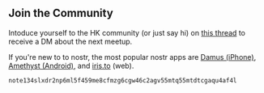 ## Join the Community

Intoduce yourself to the HK community (or just say hi) on [this thread](https://snort.social/e/note134slxdr2np6ml5f459me8cfmzg6cgw46c2agv55mtq55mtdtcgaqu4af4l) to receive a DM about the next meetup. 

If you're new to to nostr, the most popular nostr apps are [Damus (iPhone)](https://apps.apple.com/us/app/damus/id1628663131), [Amethyst (Android)](https://github.com/vitorpamplona/amethyst/releases/latest), and [iris.to](https://iris.to) (web).

`note134slxdr2np6ml5f459me8cfmzg6cgw46c2agv55mtq55mtdtcgaqu4af4l`
